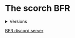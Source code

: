 # The scorch BFR
<details><summary>Versions</summary>

</details>

[BFR discord server](https://discord.gg/Cw5XkfZeyA)

#

<!-- https://discord.gg/Cw5XkfZeyA -->
